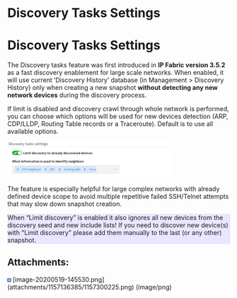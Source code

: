 # Discovery Tasks Settings

# Discovery Tasks Settings

The Discovery tasks feature was first introduced in **IP Fabric version
3.5.2** as a fast discovery enablement for large scale networks. When
enabled, it will use current ‘Discovery History’ database (in Management
\> Discovery History) only when creating a new snapshot **without
detecting any new network devices** during the discovery process.

If limit is disabled and discovery crawl through whole network is
performed, you can choose which options will be used for new devices
detection (ARP, CDP/LLDP, Routing Table records or a Traceroute).
Default is to use all available options.

<img src="attachments/1157136385/1157300225.png?width=374" class="image-left" loading="lazy" data-image-src="attachments/1157136385/1157300225.png" data-height="134" data-width="610" data-unresolved-comment-count="0" data-linked-resource-id="1157300225" data-linked-resource-version="1" data-linked-resource-type="attachment" data-linked-resource-default-alias="image-20200519-145530.png" data-base-url="https://ipfabric.atlassian.net/wiki" data-linked-resource-content-type="image/png" data-linked-resource-container-id="1157136385" data-linked-resource-container-version="8" data-media-id="1575dc54-4acc-43d1-8b17-d243b1b1980c" data-media-type="file" width="374" />

The feature is especially helpful for large complex networks with
already defined device scope to avoid multiple repetitive failed
SSH/Telnet attempts that may slow down snapshot creation.

<div class="panel"
style="background-color: #EAE6FF;border-color: #998DD9;border-width: 1px;">

<div class="panelContent" style="background-color: #EAE6FF;">

When “Limit discovery” is enabled it also ignores all new devices from
the discovery seed and new include lists! If you need to discover new
device(s) with "Limit discovery" please add them manually to the last
(or any other) snapshot.

</div>

</div>

<div class="pageSectionHeader">

## Attachments:

</div>

<div class="greybox" align="left">

<img src="images/icons/bullet_blue.gif" width="8" height="8" />
[image-20200519-145530.png](attachments/1157136385/1157300225.png)
(image/png)  

</div>
